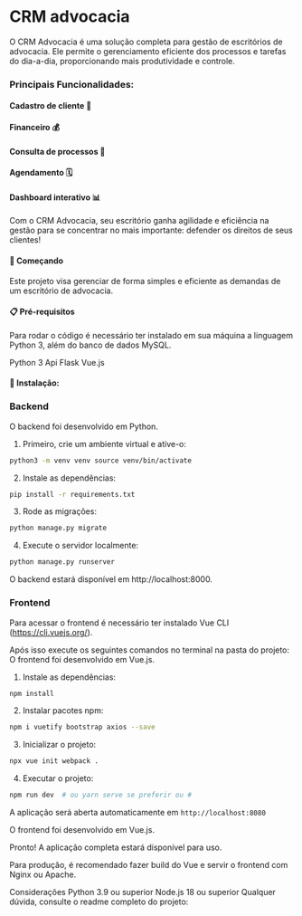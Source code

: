 # CRM advocacia

O CRM Advocacia é uma solução completa para gestão de escritórios de advocacia. Ele permite o gerenciamento eficiente dos processos e tarefas do dia-a-dia, proporcionando mais produtividade e controle.

### Principais Funcionalidades:

#### Cadastro de cliente 👤

#### Financeiro 💰

#### Consulta de processos 📄

#### Agendamento 🗓️

#### Dashboard interativo 📊

Com o CRM Advocacia, seu escritório ganha agilidade e eficiência na gestão para se concentrar no mais importante: defender os direitos de seus clientes!

#### 🚀 Começando

Este projeto visa gerenciar de forma simples e eficiente as demandas de um escritório de advocacia.

#### 📋 Pré-requisitos

Para rodar o código é necessário ter instalado em sua máquina a linguagem Python 3, além do banco de dados MySQL.

Python 3
Api
Flask
Vue.js

#### 🔧 Instalação:

### Backend
O backend foi desenvolvido em Python.

1. Primeiro, crie um ambiente virtual e ative-o:

```bash
python3 -m venv venv source venv/bin/activate
```

2. Instale as dependências:

```bash
pip install -r requirements.txt
```

3. Rode as migrações:

```bash
python manage.py migrate
```
4. Execute o servidor localmente:


```bash
python manage.py runserver
```

O backend estará disponível em http://localhost:8000.

### Frontend

Para acessar o frontend é necessário ter instalado Vue CLI (https://cli.vuejs.org/).

Após isso execute os seguintes comandos no terminal na pasta do projeto:
O frontend foi desenvolvido em Vue.js.

1. Instale as dependências:

```bash
npm install
```

2. Instalar pacotes npm:

```bash
npm i vuetify bootstrap axios --save
```

3. Inicializar o projeto:

```bash
npx vue init webpack .
```

4. Executar o projeto:

```bash
npm run dev  # ou yarn serve se preferir ou #
```

A aplicação será aberta automaticamente em `http://localhost:8080`

O frontend foi desenvolvido em Vue.js.

Pronto! A aplicação completa estará disponível para uso.

Para produção, é recomendado fazer build do Vue e servir o frontend com Nginx ou Apache.

Considerações
Python 3.9 ou superior
Node.js 18 ou superior
Qualquer dúvida, consulte o readme completo do projeto:

